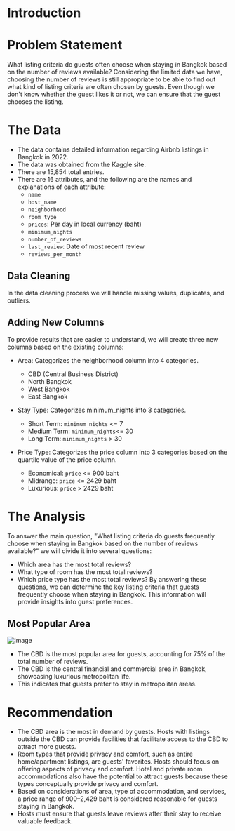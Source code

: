 # **Introduction**

# **Problem Statement**
What listing criteria do guests often choose when staying in Bangkok based on the number of reviews available? Considering the limited data we have, choosing the number of reviews is still appropriate to be able to find out what kind of listing criteria are often chosen by guests. Even though we don't know whether the guest likes it or not, we can ensure that the guest chooses the listing.

# **The Data**
- The data contains detailed information regarding Airbnb listings in Bangkok in 2022.
- The data was obtained from the Kaggle site.
- There are 15,854 total entries.
- There are 16 attributes, and the following are the names and explanations of each attribute:
  - `name`
  - `host_name`
  - `neighborhood`
  - `room_type`
  - `prices`: Per day in local currency (baht)
  - `minimum_nights`
  - `number_of_reviews`
  - `last_review`: Date of most recent review
  - `reviews_per_month`

## **Data Cleaning**
In the data cleaning process we will handle missing values, duplicates, and outliers.

## **Adding New Columns**
To provide results that are easier to understand, we will create three new columns based on the existing columns:
- Area: Categorizes the neighborhood column into 4 categories.
  - CBD (Central Business District)
  - North Bangkok
  - West Bangkok
  - East Bangkok

- Stay Type: Categorizes minimum_nights into 3 categories.
  - Short Term: `minimum_nights` <= 7
  - Medium Term: `minimum_nights`<= 30
  - Long Term: `minimum_nights` > 30

- Price Type: Categorizes the price column into 3 categories based on the quartile value of the price column.
  - Economical: `price` <= 900 baht
  - Midrange: `price` <= 2429 baht
  - Luxurious: `price` > 2429 baht

# **The Analysis**
To answer the main question, "What listing criteria do guests frequently choose when staying in Bangkok based on the number of reviews available?" we will divide it into several questions:
- Which area has the most total reviews?
- What type of room has the most total reviews?
- Which price type has the most total reviews?
By answering these questions, we can determine the key listing criteria that guests frequently choose when staying in Bangkok. This information will provide insights into guest preferences.

## **Most Popular Area**
![image](https://github.com/user-attachments/assets/829b220b-6282-4ea1-858e-e48214208b16)
- The CBD is the most popular area for guests, accounting for 75% of the total number of reviews.
- The CBD is the central financial and commercial area in Bangkok, showcasing luxurious metropolitan life.
- This indicates that guests prefer to stay in metropolitan areas.


# **Recommendation**
- The CBD area is the most in demand by guests. Hosts with listings outside the CBD can provide facilities that facilitate access to the CBD to attract more guests.
- Room types that provide privacy and comfort, such as entire home/apartment listings, are guests' favorites. Hosts should focus on offering aspects of privacy and comfort. Hotel and private room accommodations also have the potential to attract guests because these types conceptually provide privacy and comfort.
- Based on considerations of area, type of accommodation, and services, a price range of 900–2,429 baht is considered reasonable for guests staying in Bangkok.
- Hosts must ensure that guests leave reviews after their stay to receive valuable feedback.
